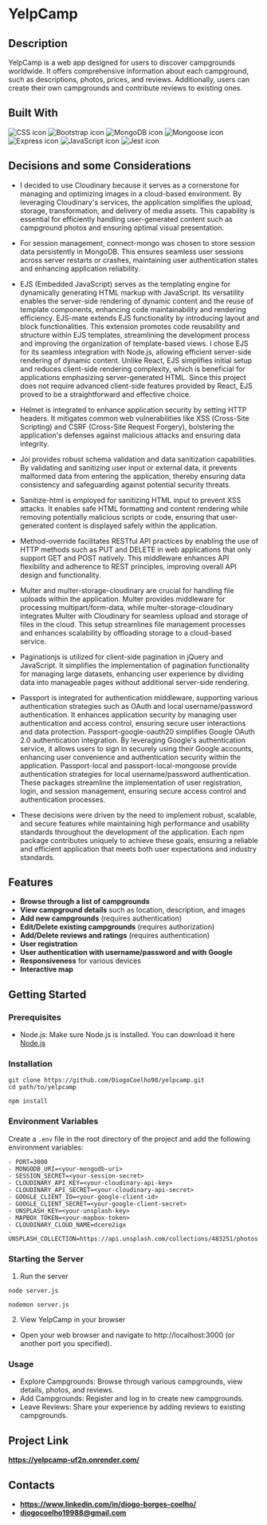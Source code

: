 # YelpCamp

## Description
YelpCamp is a web app designed for users to discover campgrounds worldwide. It offers comprehensive information about each campground, such as descriptions, photos, prices, and reviews. Additionally, users can create their own campgrounds and contribute reviews to existing ones.

## Built With 
 <img src="https://img.shields.io/badge/CSS-1572B6?style=for-the-badge&logo=css3&logoColor=white" alt="CSS icon" />
 <img src="https://img.shields.io/badge/Bootstrap-563D7C?style=for-the-badge&logo=bootstrap&logoColor=white" alt="Bootstrap icon" />
 <img src="https://img.shields.io/badge/MongoDB-4EA94B?style=for-the-badge&logo=mongodb&logoColor=white" alt="MongoDB icon" />
 <img src="https://img.shields.io/badge/Mongoose-880000?style=for-the-badge&logo=mongoose&logoColor=white" alt="Mongoose icon" />
 <img src="https://img.shields.io/badge/Express-000000?style=for-the-badge&logo=express&logoColor=white" alt="Express icon" />
 <img src="https://img.shields.io/badge/JavaScript-F7DF1E?style=for-the-badge&logo=javascript&logoColor=black" alt="JavaScript icon" />
 <img src="https://img.shields.io/badge/Jest-C21325?style=for-the-badge&logo=jest&logoColor=white" alt="Jest icon" />

## Decisions and some Considerations
- I decided to use Cloudinary because it serves as a cornerstone for managing and optimizing images in a cloud-based environment. By leveraging Cloudinary's services, the application simplifies the upload, storage, transformation, and delivery of media assets. This capability is essential for efficiently handling user-generated content such as campground photos and ensuring optimal visual presentation.

- For session management, connect-mongo was chosen to store session data persistently in MongoDB. This ensures seamless user sessions across server restarts or crashes, maintaining user authentication states and enhancing application reliability.

- EJS (Embedded JavaScript) serves as the templating engine for dynamically generating HTML markup with JavaScript. Its versatility enables the server-side rendering of dynamic content and the reuse of template components, enhancing code maintainability and rendering efficiency. EJS-mate extends EJS functionality by introducing layout and block functionalities. This extension promotes code reusability and structure within EJS templates, streamlining the development process and improving the organization of template-based views. I chose EJS for its seamless integration with Node.js, allowing efficient server-side rendering of dynamic content. Unlike React, EJS simplifies initial setup and reduces client-side rendering complexity, which is beneficial for applications emphasizing server-generated HTML. Since this project does not require advanced client-side features provided by React, EJS proved to be a straightforward and effective choice.

- Helmet is integrated to enhance application security by setting HTTP headers. It mitigates common web vulnerabilities like XSS (Cross-Site Scripting) and CSRF (Cross-Site Request Forgery), bolstering the application's defenses against malicious attacks and ensuring data integrity.

- Joi provides robust schema validation and data sanitization capabilities. By validating and sanitizing user input or external data, it prevents malformed data from entering the application, thereby ensuring data consistency and safeguarding against potential security threats.

- Sanitize-html is employed for sanitizing HTML input to prevent XSS attacks. It enables safe HTML formatting and content rendering while removing potentially malicious scripts or code, ensuring that user-generated content is displayed safely within the application.

- Method-override facilitates RESTful API practices by enabling the use of HTTP methods such as PUT and DELETE in web applications that only support GET and POST natively. This middleware enhances API flexibility and adherence to REST principles, improving overall API design and functionality.

- Multer and multer-storage-cloudinary are crucial for handling file uploads within the application. Multer provides middleware for processing multipart/form-data, while multer-storage-cloudinary integrates Multer with Cloudinary for seamless upload and storage of files in the cloud. This setup streamlines file management processes and enhances scalability by offloading storage to a cloud-based service.

- Paginationjs is utilized for client-side pagination in jQuery and JavaScript. It simplifies the implementation of pagination functionality for managing large datasets, enhancing user experience by dividing data into manageable pages without additional server-side rendering.

- Passport is integrated for authentication middleware, supporting various authentication strategies such as OAuth and local username/password authentication. It enhances application security by managing user authentication and access control, ensuring secure user interactions and data protection. Passport-google-oauth20 simplifies Google OAuth 2.0 authentication integration. By leveraging Google's authentication service, it allows users to sign in securely using their Google accounts, enhancing user convenience and authentication security within the application. Passport-local and passport-local-mongoose provide authentication strategies for local username/password authentication. These packages streamline the implementation of user registration, login, and session management, ensuring secure access control and authentication processes.

- These decisions were driven by the need to implement robust, scalable, and secure features while maintaining high performance and usability standards throughout the development of the application. Each npm package contributes uniquely to achieve these goals, ensuring a reliable and efficient application that meets both user expectations and industry standards.

## Features
- **Browse through a list of campgrounds**
- **View campground details** such as location, description, and images
- **Add new campgrounds** (requires authentication)
- **Edit/Delete existing campgrounds** (requires authorization)
- **Add/Delete reviews and ratings** (requires authentication)
- **User registration**
- **User authentication with username/password and with Google**
- **Responsiveness** for various devices
- **Interactive map**

## Getting Started
### Prerequisites
- Node.js: Make sure Node.js is installed. You can download it here [Node.js](https://nodejs.org/en)
### Installation
```
git clone https://github.com/DiogoCoelho98/yelpcamp.git
cd path/to/yelpcamp
```
```
npm install
```
### Environment Variables
Create a `.env` file in the root directory of the project and add the following environment variables:
```
- PORT=3000
- MONGODB_URI=<your-mongodb-uri>
- SESSION_SECRET=<your-session-secret>
- CLOUDINARY_API_KEY=<your-cloudinary-api-key>
- CLOUDINARY_API_SECRET=<your-cloudinary-api-secret>
- GOOGLE_CLIENT_ID=<your-google-client-id>
- GOOGLE_CLIENT_SECRET=<your-google-client-secret>
- UNSPLASH_KEY=<your-unsplash-key>
- MAPBOX_TOKEN=<your-mapbox-token>
- CLOUDINARY_CLOUD_NAME=dcere2igx
- UNSPLASH_COLLECTION=https://api.unsplash.com/collections/483251/photos
```
### Starting the Server
1. Run the server
```
node server.js
```
```
nodemon server.js
```
2. View YelpCamp in your browser
- Open your web browser and navigate to http://localhost:3000 (or another port you specified).
### Usage
- Explore Campgrounds: Browse through various campgrounds, view details, photos, and reviews.
- Add Campgrounds: Register and log in to create new campgrounds.
- Leave Reviews: Share your experience by adding reviews to existing campgrounds.

## Project Link
**https://yelpcamp-uf2n.onrender.com/**

## Contacts
- **https://www.linkedin.com/in/diogo-borges-coelho/**
- **diogocoelho19988@gmail.com**



